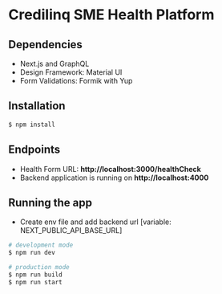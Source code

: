 # Credilinq SME Health Platform

## Dependencies

- Next.js and GraphQL
- Design Framework: Material UI
- Form Validations: Formik with Yup

## Installation

```bash
$ npm install
```

## Endpoints

- Health Form URL: **http://localhost:3000/healthCheck**
- Backend application is running on **http://localhost:4000**

## Running the app

- Create env file and add backend url [variable: NEXT_PUBLIC_API_BASE_URL]

```bash
# development mode
$ npm run dev

# production mode
$ npm run build
$ npm run start
```
